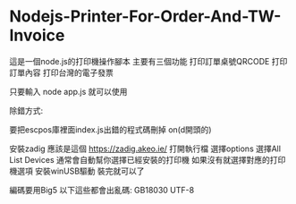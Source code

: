 # Nodejs-Printer-For-Order-And-TW-Invoice
 
這是一個node.js的打印機操作腳本
主要有三個功能
打印訂單桌號QRCODE
打印訂單內容
打印台灣的電子發票

只要輸入 node app.js 就可以使用

除錯方式:

要把escpos庫裡面index.js出錯的程式碼刪掉
on(d開頭的)

安裝zadig
應該是這個
https://zadig.akeo.ie/
打開執行檔
選擇options
選擇All List Devices
通常會自動幫你選擇已經安裝的打印機
如果沒有就選擇對應的打印機選項
安裝winUSB驅動
裝完就可以了

編碼要用Big5
以下這些都會出亂碼:
GB18030 UTF-8
